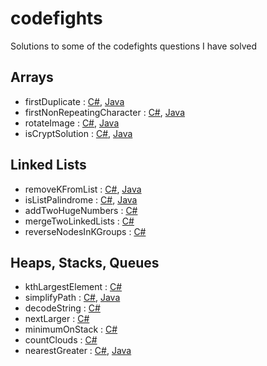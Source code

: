 # codefights
Solutions to some of the codefights questions I have solved

Arrays
------
* firstDuplicate : [C#](https://github.com/mbaldini/codefights/blob/master/firstDuplicate.cs), [Java](https://github.com/mbaldini/codefights/blob/master/firstDuplicate.java)
* firstNonRepeatingCharacter : [C#](https://github.com/mbaldini/codefights/blob/master/firstNonRepeatingCharacter.cs), [Java](https://github.com/mbaldini/codefights/blob/master/firstNonRepeatingCharacter.java)
* rotateImage : [C#](https://github.com/mbaldini/codefights/blob/master/rotateImage.cs), [Java](https://github.com/mbaldini/codefights/blob/master/rotateImage.java)
* isCryptSolution : [C#](https://github.com/mbaldini/codefights/blob/master/isCryptSolution.cs), [Java](https://github.com/mbaldini/codefights/blob/master/isCryptSolution.java)

Linked Lists
------------
* removeKFromList : [C#](https://github.com/mbaldini/codefights/blob/master/removeKFromList.cs), [Java](https://github.com/mbaldini/codefights/blob/master/removeKFromList.java)
* isListPalindrome : [C#](https://github.com/mbaldini/codefights/blob/master/isListPalindrome.cs), [Java](https://github.com/mbaldini/codefights/blob/master/isListPalindrome.java)
* addTwoHugeNumbers : [C#](https://github.com/mbaldini/codefights/blob/master/addTwoHugeNumbers.cs)
* mergeTwoLinkedLists : [C#](https://github.com/mbaldini/codefights/blob/master/mergeTwoLinkedLists.cs)
* reverseNodesInKGroups : [C#](https://github.com/mbaldini/codefights/blob/master/reverseNodesInKGroups.cs)


Heaps, Stacks, Queues
---------------------

* kthLargestElement : [C#](https://github.com/mbaldini/codefights/blob/master/kthLargestElement.cs)
* simplifyPath : [C#](https://github.com/mbaldini/codefights/blob/master/simplifyPath.cs), [Java](https://github.com/mbaldini/codefights/blob/master/simplyPath.java)
* decodeString : [C#](https://github.com/mbaldini/codefights/blob/master/decodeString.cs)
* nextLarger : [C#](https://github.com/mbaldini/codefights/blob/master/nextLarger.cs)
* minimumOnStack : [C#](https://github.com/mbaldini/codefights/blob/master/minimumOnStack.cs)
* countClouds : [C#](https://github.com/mbaldini/codefights/blob/master/countClouds.cs)
* nearestGreater : [C#](https://github.com/mbaldini/codefights/blob/master/nearestGreater.cs), [Java](https://github.com/mbaldini/codefights/blob/master/nearestGreater.java)

